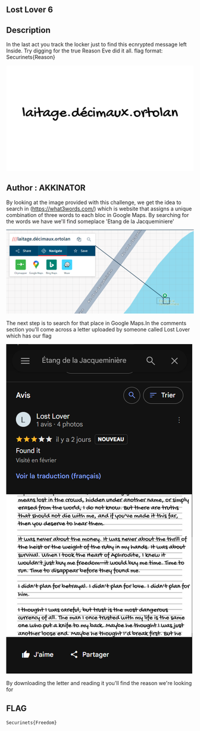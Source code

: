 ## Lost Lover 6
## Description

In the last act you track the locker just to find this
ecnrypted message left Inside. Try digging for the true
Reason Eve did it all.
flag format: Securinets{Reason}

![image](https://github.com/Rayene9052/darkest-hour-ctf-writeups/blob/8a94d64e8b5d9afd9ca825349b0d3fad84305a69/assets/Clue-ish.jpg)

## Author : AKKINATOR

By looking at the image provided with this challenge, we get the idea to search in (https://what3words.com/) which is website that assigns a unique combination  of three words to each bloc in Google Maps.
By searching for the words we have we'll find someplace 'Etang de la Jacqueminiere'

![image](https://github.com/Rayene9052/darkest-hour-ctf-writeups/blob/8a94d64e8b5d9afd9ca825349b0d3fad84305a69/assets/what.png)

The next step is to search for that place in Google Maps.In the comments section you'll come across a letter uploaded by someone called Lost Lover which has our flag

![image](https://github.com/Rayene9052/darkest-hour-ctf-writeups/blob/8a94d64e8b5d9afd9ca825349b0d3fad84305a69/assets/free.png)

By downloading the letter and reading it you'll find the reason we're looking for

## FLAG
```
Securinets{Freedom}

```
